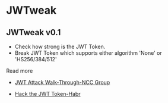 # JWTweak

## JWTweak v0.1
- Check how strong is the JWT Token.
- Break JWT Token which supports either algorithm 'None' or 'HS256/384/512'


Read more
- [JWT Attack Walk-Through-NCC Group](https://www.nccgroup.trust/uk/about-us/newsroom-and-events/blogs/2019/january/jwt-attack-walk-through/)

- [Hack the JWT Token-Habr](https://habr.com/en/post/450054/)
